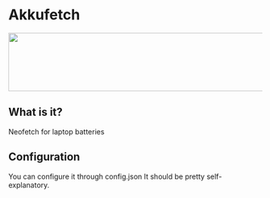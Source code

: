 # Akkufetch
<img src="https://github.com/mrHeavenli/akkufetch/blob/main/akkufetch.png"
     width="584"
     height = "116">
</img>

## What is it?

Neofetch for laptop batteries

## Configuration

You can configure it through config.json
It should be pretty self-explanatory.
